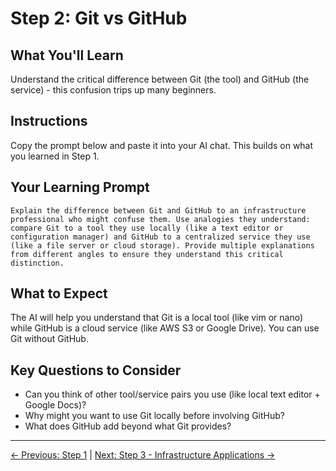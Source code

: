 # Step 2: Git vs GitHub

## What You'll Learn
Understand the critical difference between Git (the tool) and GitHub (the service) - this confusion trips up many beginners.

## Instructions
Copy the prompt below and paste it into your AI chat. This builds on what you learned in Step 1.

## Your Learning Prompt

```
Explain the difference between Git and GitHub to an infrastructure professional who might confuse them. Use analogies they understand: compare Git to a tool they use locally (like a text editor or configuration manager) and GitHub to a centralized service they use (like a file server or cloud storage). Provide multiple explanations from different angles to ensure they understand this critical distinction.
```

## What to Expect
The AI will help you understand that Git is a local tool (like vim or nano) while GitHub is a cloud service (like AWS S3 or Google Drive). You can use Git without GitHub.

## Key Questions to Consider
- Can you think of other tool/service pairs you use (like local text editor + Google Docs)?
- Why might you want to use Git locally before involving GitHub?
- What does GitHub add beyond what Git provides?

---
[← Previous: Step 1](./step-1-understanding-version-control.md) | [Next: Step 3 - Infrastructure Applications →](./step-3-infrastructure-applications.md)
